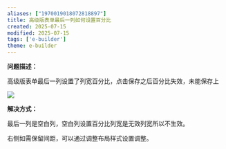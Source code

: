 ```yaml
---
aliases: ["1970019018072818897"]
title: 高级版表单最后一列如何设置百分比
created: 2025-07-15
modified: 2025-07-15
tags: ['e-builder']
theme: e-builder
---
```


**问题描述：**

高级版表单最后一列设置了列宽百分比，点击保存之后百分比失效，未能保存上

![](https://myhelpdoc.oss-cn-heyuan.aliyuncs.com/mdimages/20e98ccf4d3719cf2eb7bb70da448c44.jpg)

**解决方式：**

最后一列是空白列，空白列设置百分比列宽是无效列宽所以不生效。

右侧如需保留间距，可以通过调整布局样式设置调整。

